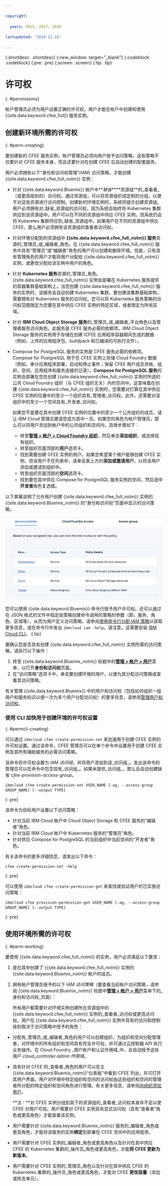 ```yaml
---

copyright:

  years: 2015, 2017, 2018

lastupdated: "2018-11-16"

---
```


{:shortdesc: .shortdesc}
{:new_window: target="_blank"}
{:codeblock: .codeblock}
{:pre: .pre}
{:screen: .screen}
{:tip: .tip}

# 许可权
{: #permissions}

帐户管理员必须为用户设置正确的许可权，用户才能在帐户中创建和使用 {{site.data.keyword.cfee_full}} 服务实例。 

## 创建新环境所需的许可权
{: #perm-creating}

要创建新的 CFEE 服务实例，帐户管理员必须向用户授予访问策略，这些策略不仅要针对 CFEE 服务本身，而且还要针对在创建 CFEE 后自动创建的配套服务。

用户必须拥有以下“身份和访问权管理”(IAM) 访问策略，才能创建 {{site.data.keyword.cfee_full_notm}} 实例：

* 针对 {{site.data.keyword.Bluemix}} 帐户中**_缺省_****资源组**的_查看者_（或更高级别的）访问权。通过资源组，可以将资源组织成定制的分组，以便于对这些资源进行访问控制。创建新的环境实例时，系统将提示创建资源组。用户必须拥有对_缺省_资源组的访问权，因为系统会始终将 Kubernetes 集群供应到该资源组中。用户可以在不同的资源组中供应 CFEE 实例，但系统仍会将 Kuberetes 集群供应到_缺省_资源组中。如果用户在不同的资源组中供应 CFEE，那么用户必须拥有该资源组的查看者访问权。

* 针对环境分配到的资源组中 **{{site.data.keyword.cfee_full_notm}} 服务**资源的_管理员_或_编辑者_角色。在 {{site.data.keyword.cfee_full_notm}} 服务中具有“管理员”或“编辑者”角色的用户可以创建和删除环境。但是，只有具有管理角色的用户才能将用户分配给 {{site.data.keyword.cfee_full_notm}} 实例，或更改分配给该实例中用户的角色。
   
* 针对 **Kubernetes 服务**资源的_管理员_角色。{{site.data.keyword.cfee_full_notm}} 实例会部署在 Kubernetes 服务提供的容器集群基础架构上。当您创建 {{site.data.keyword.cfee_full_notm}} 服务的实例时，该服务会自动创建 Kubernetes 集群。要创建该集群基础架构，需要拥有对 Kubernetes 服务的访问权。您可以将 Kubernetes 服务策略的访问权范围限定为您要在其中供应 CFEE 实例的特定区域，或者限定为所有区域。

* 针对 **IBM Cloud Object Storage 服务**的_管理员_或_编辑者_平台角色以及管理者服务访问角色。此服务是 CFEE 服务必需的依赖项。IBM Cloud Object Storage 服务的实例用于存储在创建 ICFEE 应用程序容器期间生成的数据（例如，上传的应用程序包、buildpack 和已编译的可执行文件）。

* Compose for PostgreSQL 服务的实例是 CFEE 服务必需的依赖项。Compose for PostgreSQL 用于在 CFEE 实例上存储 Cloud Foundry 数据（例如，审计应用程序部署，启动和停止事件；保留 CFEE 用户成员资格、组织、空间、应用程序和服务连接的记录）。**Compose for PostgreSQL 服务**的实例会部署在您在创建 {{site.data.keyword.cfee_full_notm}} 实例时所选的公共 Cloud Foundry 组织（与 CFEE 组织无关）内的空间中。这意味着在创建 {{site.data.keyword.cfee_full_notm}} 实例时，您需要对打算在其中供应 CFEE 实例的位置中的至少一个组织具有_管理者_访问权。此外，还需要对该组织中的至少一个空间具有_开发者_访问权。 

  如果您不是要在其中创建 CFEE 实例的位置中的至少一个公共组织的成员，请让 IBM Cloud 管理员邀请您成为其中一员。如果您的角色为帐户管理员，那么可以将用户添加到帐户中的公共组织和空间内，具体步骤如下：

     * 转至[**管理 > 帐户 > Cloud Foundry 组织**](https://console.bluemix.net/account/organizations)，然后单击**添加组织**，或选择现有组织。
     * 转至组织页面顶部的**用户**选项卡。
     * 找到需要创建 CFEE 实例的用户。如果您希望某个用户能够创建 CFEE 实例，但该用户不在列表中，请单击表上方的**添加或邀请用户**，以将该用户添加或邀请到组织中。
     * 转至组织页面顶部的**空间**选项卡。
     * 找到要在其中供应 Compose for PostgreSQL 服务实例的空间，然后选中**开发者**角色复选框。

以下屏幕说明了允许用户创建 {{site.data.keyword.cfee_full_notm}} 实例的 {{site.data.keyword.Bluemix_notm}} 的“身份和访问权”页面中显示的访问策略。

![访问策略](img/AccessPolicies_Creator.png)

您可以使用 {{site.data.keyword.Bluemix}} 命令行授予用户许可权。还可以通过在 JSON 格式的文件中指定由策略创建命令调用的策略的参数（即，服务、角色、区域等），从而为用户定义访问策略。请参阅[使用命令行分配 IAM 策略](https://console.bluemix.net/docs/services/cloud-monitoring/security/assign_policy.html#assign_policy_commandline)以获取更多信息，或在命令行中发出 `ibmcloud iam -help`。请注意，这需要安装 [IBM Cloud CLI](https://console.bluemix.net/docs/cli/reference/ibmcloud/download_cli.html#install_use)。
{:tip}

要确认您是否具有创建 {{site.data.keyword.cfee_full_notm}} 实例所需的访问策略，请执行以下操作：
1. 转至 {{site.data.keyword.Bluemix_notm}} 标题中的[**管理 > 帐户 > 用户**](https://console.bluemix.net/iam/#/users)菜单，以打开**身份和访问权**页面。
2. 在“访问策略”选项卡中，单击要创建环境的用户，以便为其分配访问策略或查看其访问策略。

有关管理 {{site.data.keyword.Bluemix}} 中的用户和访问权（包括如何组织一组用户和服务标识以便一次为多个用户分配访问权）的更多信息，请参阅[管理用户和访问权](https://console.bluemix.net/docs/iam/iamusermanage.html#iamusermanage)。

### 使用 CLI 加快用于创建环境的许可权设置
{: #permcli-creating}

可以通过 `ibmcloud cfee create-permission-set` 来加速用于创建 CFEE 实例的许可权设置。通过该命令，CFEE 管理员可以在单个命令中设置用于创建 CFEE 实例及其所有辅助服务的必需访问策略。 

该命令将许可权设置为 IAM _访问组_，并将用户添加到该_访问组_。发出该命令的管理员可以在命令中包含现有_访问组_。如果未提供_访问组_，那么会自动创建缺省 _cfee-provision-access-group_。

```
ibmcloud cfee create-permission-set USER_NAME [-ag, --access-group GROUP_NAME] [--output TYPE]
```
{: pre}

该命令为目标用户设置以下访问策略：

*  针对当前 IBM Cloud 帐户中 Cloud Object Storage 和 CFEE 服务的“编辑者”角色。
*  针对当前 IBM Cloud 帐户中 Kubernetes 服务的“管理员”角色。
*  针对供应 Compose for PostgreSQL 的当前组织中当前空间的“开发者”角色。

有关该命令的更多详细信息，请发出以下命令：

```
cfee create-permission-set -help
```
{: pre}

可以使用 `ibmcloud cfee create-permission-get` 来查找或验证用户的已实施访问策略：

```
ibmcloud cfee provision-permission-get USER_NAME [-ag, --access-group GROUP_NAME] [--output TYPE]
```
{: pre}

## 使用环境所需的许可权
{: #perm-working}

要使用 {{site.data.keyword.cfee_full_notm}} 的实例，用户必须满足以下要求：
1. 是在其中创建了 {{site.data.keyword.cfee_full_notm}} 实例的 {{site.data.keyword.Bluemix_notm}} 帐户的成员。
2. 拥有帐户管理员授予的以下 IAM _访问策略_（要查看当前帐户访问策略，请参阅 {{site.data.keyword.Bluemix_notm}} 标题中[**管理 > 帐户 > 用户**](https://console.bluemix.net/iam/#/users)菜单下的_身份和访问权_页面）：

    所有用户都需要针对环境实例创建所在资源组中的 {{site.data.keyword.cfee_full_notm}} 实例的_查看者_访问权或更高访问权。用户在 {{site.data.keyword.cfee_full_notm}} 实例中具有的访问和控制级别取决于访问策略中授予的角色：
  - 分配有_管理员_或_编辑者_角色的用户可以创建组织，为组织和空间分配管理者，对环境中的所有组织和空间具有完全许可权，并可通过云控制器 API 执行业务操作。在 Cloud Foundry _用户帐户和认证作用域_中，会自动授予这些用户 _cloud_controller.admin 作用域_。
  - 具有针对 CFEE 的_查看者_角色的用户可以在主 {{site.data.keyword.Bluemix_notm}}“仪表板”中看到 CFEE 列出，并可打开其用户界面。用户对环境中特定组织和空间的访问权由这些组织和空间的管理者所分配的特定组织和空间角色进行管理。有关更多信息，请参阅[向组织添加用户](add-users.html)。

     **注：**对 CFEE 实例分组到其下的资源组的_查看者_访问权本身并不足以使 CFEE 对用户可视。用户需要对 CFEE 实例具有显式访问权（具有“查看者”角色或更高角色）才能查看该实例。

  - 用户需要针对 {{site.data.keyword.Bluemix_notm}} 服务的_编辑者_角色或更高角色，才能将该服务的实例**绑定**到部署在 CFEE 空间中的应用程序。

  - 用户需要针对 CFEE 实例的_编辑者_角色或更高角色以及针对在其中供应 CFEE 的 Kubernetes 集群的_操作员_角色或更高角色，才能**将 CFEE 更新为新版本**。

  - 用户需要针对 CFEE 实例的_管理员_角色以及针对在其中供应 CFEE 的 Kubernetes 集群的_操作员_角色或更高角色，才能对 CFEE **更改容量**（添加或除去单元）。

